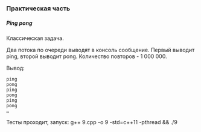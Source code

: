 
### Практическая часть

##### Ping pong

Классическая задача.

Два потока по очереди выводят в консоль сообщение. Первый выводит ping, второй выводит pong. Количество повторов - 1 000 000.

Вывод:

```
ping
pong
ping
pong
ping
pong
…
```

Тесты проходит, запуск:
g++ 9.cpp -o 9 -std=c++11 -pthread && ./9
